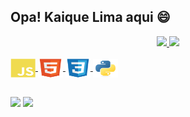 ## Opa! Kaique Lima aqui 😄

<div align="center">
  <a href="https://github.com/KaiqueSDL">
  <img height="
130em" src="https://github-readme-stats.vercel.app/api?username=KaiqueSDL&show_icons=true&hide=contribs,prs&cache_seconds=86400&theme=react"/>
    <img height="
130em" src="https://github-readme-stats.vercel.app/api/top-langs/?username=KaiqueSDL&layout=compact&langs_count=7&theme=react"/>
</div>

 
</div>
<div style="display: inline_block"><br>
  <img align="center" alt="" height="30" width="40" src="https://raw.githubusercontent.com/devicons/devicon/master/icons/javascript/javascript-plain.svg">
 
  <img align="center" alt="" height="30" width="40" src="https://raw.githubusercontent.com/devicons/devicon/master/icons/html5/html5-original.svg">
  <img align="center" alt="" height="30" width="40" src="https://raw.githubusercontent.com/devicons/devicon/master/icons/css3/css3-original.svg">
  <img align="center" alt="" height="30" width="40" src="https://raw.githubusercontent.com/devicons/devicon/master/icons/python/python-original.svg">
 

</div>
  
  <br>
  
<div style="">


  <a href = ""><img src="https://img.shields.io/badge/-Gmail-%23333?style=for-the-badge&logo=gmail&logoColor=white" target="_blank"></a>
  <a href="" target="_blank"><img src="https://img.shields.io/badge/-LinkedIn-%230077B5?style=for-the-badge&logo=linkedin&logoColor=white" target="_blank"></a> 
 

 
</div>
